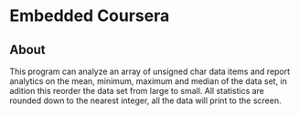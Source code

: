 # Embedded Coursera

## About
 This program can analyze an array of unsigned char data items and report analytics on the mean, minimum, maximum and median of the data set, in adition this reorder the data set from large to small. All statistics are rounded down to the nearest integer, all the data will print to the screen.
